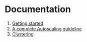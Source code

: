 # Documentation

1. [Getting started](./getting-started.md)
2. [A complete Autoscaling guideline](./autoscaling.md)
3. [Clustering](./clustering.md)
